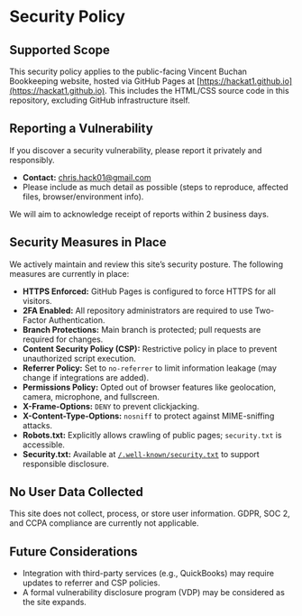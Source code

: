 # Security Policy

## Supported Scope

This security policy applies to the public-facing Vincent Buchan Bookkeeping website, hosted via GitHub Pages at [https://hackat1.github.io](https://hackat1.github.io). This includes the HTML/CSS source code in this repository, excluding GitHub infrastructure itself.

## Reporting a Vulnerability

If you discover a security vulnerability, please report it privately and responsibly.

- **Contact:** chris.hack01@gmail.com  
- Please include as much detail as possible (steps to reproduce, affected files, browser/environment info).

We will aim to acknowledge receipt of reports within 2 business days.

## Security Measures in Place

We actively maintain and review this site’s security posture. The following measures are currently in place:

- **HTTPS Enforced:** GitHub Pages is configured to force HTTPS for all visitors.  
- **2FA Enabled:** All repository administrators are required to use Two-Factor Authentication.  
- **Branch Protections:** Main branch is protected; pull requests are required for changes.  
- **Content Security Policy (CSP):** Restrictive policy in place to prevent unauthorized script execution.  
- **Referrer Policy:** Set to `no-referrer` to limit information leakage (may change if integrations are added).  
- **Permissions Policy:** Opted out of browser features like geolocation, camera, microphone, and fullscreen.  
- **X-Frame-Options:** `DENY` to prevent clickjacking.  
- **X-Content-Type-Options:** `nosniff` to protect against MIME-sniffing attacks.  
- **Robots.txt:** Explicitly allows crawling of public pages; `security.txt` is accessible.  
- **Security.txt:** Available at [`/.well-known/security.txt`](https://hackat1.github.io/.well-known/security.txt) to support responsible disclosure.

## No User Data Collected

This site does not collect, process, or store user information. GDPR, SOC 2, and CCPA compliance are currently not applicable.

## Future Considerations

- Integration with third-party services (e.g., QuickBooks) may require updates to referrer and CSP policies.  
- A formal vulnerability disclosure program (VDP) may be considered as the site expands.